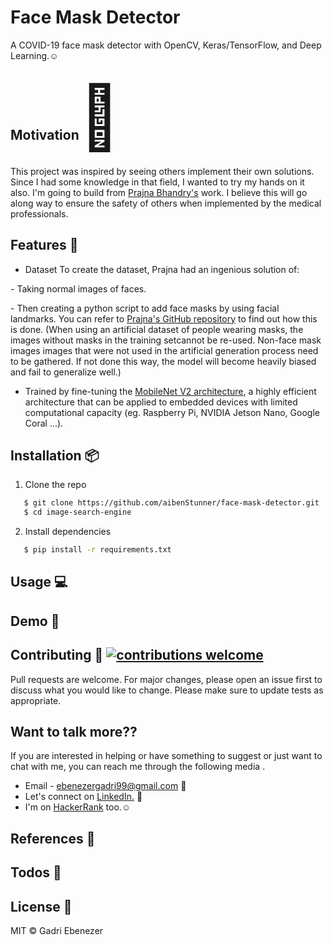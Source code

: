 <h1 align="left">
    Face Mask Detector
</h1>

 A COVID-19 face mask detector with OpenCV, Keras/TensorFlow, and Deep Learning.:relaxed:

<h2> Motivation<span style='font-size:100px;'>&#127775;</span></h2>	
<p>
This project was inspired by seeing others implement their own solutions. Since I had some knowledge in that field, I wanted to try my hands on it also. I'm going to build from <a href="https://github.com/prajnasb/observations">Prajna Bhandry's</a> work. I believe this will go along way to ensure the safety of others when implemented by the medical professionals.
</p>

## Features :gem:
* Dataset
To create the dataset, Prajna had an ingenious solution of:
<p>- Taking normal images of faces.</p>
<p>- Then creating a python script to add face masks by using facial landmarks. You can refer to <a href="https://github.com/prajnasb/observations/tree/master/mask_classifier/Data_Generator">Prajna's GitHub repository</a> to find out how this is done.
(When using an artificial dataset of people wearing masks, the images without masks in the training setcannot be re-used. Non-face mask images images that were not used in the artificial generation process need to be gathered. If not done this way, the model will become heavily biased and fail to generalize well.)</p>

* Trained by fine-tuning the <a href="https://github.com/prajnasb/observations/tree/master/mask_classifier/Data_Generator">MobileNet V2 architecture</a>, a highly efficient architecture that can be applied to embedded devices with limited computational capacity (eg. Raspberry Pi, NVIDIA Jetson Nano, Google Coral ...). 

## Installation :package:
1. Clone the repo
```bash
   $ git clone https://github.com/aibenStunner/face-mask-detector.git
   $ cd image-search-engine
```
2. Install dependencies
```bash
   $ pip install -r requirements.txt
```

## Usage :computer:

## Demo :movie_camera:

   
 
 ## Contributing :gift: [![contributions welcome](https://img.shields.io/badge/contributions-welcome-brightgreen.svg?style=flat)](https://github.com/dwyl/esta/issues)
Pull requests are welcome. For major changes, please open an issue first to discuss what you would like to change.
Please make sure to update tests as appropriate.

## Want to talk more??
 If you are interested in helping or have something to suggest or just want to chat with me, you can reach me through the following media .
* Email - ebenezergadri99@gmail.com :e-mail:
* Let's connect on <a href="https://www.linkedin.com/in/ebenezer-kweku-gadri-akrong-22b19a185/">LinkedIn.</a> :pushpin:
* I'm on <a href="https://www.hackerrank.com/aiben_">HackerRank</a> too.:relaxed:

## References :book:

## Todos :pencil:

License :key:
----

MIT &copy; Gadri Ebenezer

